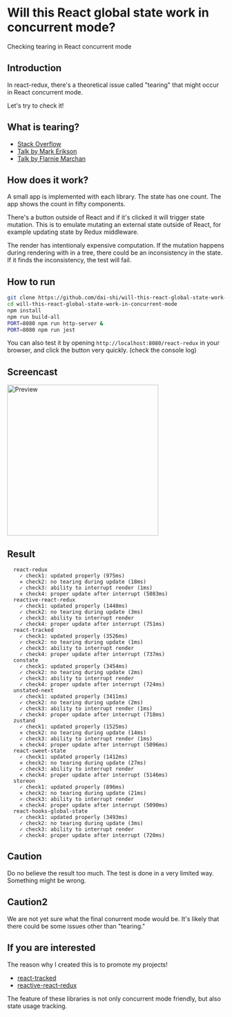 # Will this React global state work in concurrent mode?

Checking tearing in React concurrent mode

## Introduction

In react-redux, there's a theoretical issue called "tearing"
that might occur in React concurrent mode.

Let's try to check it!

## What is tearing?

- [Stack Overflow](https://stackoverflow.com/questions/54891675/what-is-tearing-in-the-context-of-the-react-redux)
- [Talk by Mark Erikson](https://www.youtube.com/watch?v=yOZ4Ml9LlWE&t=933s)
- [Talk by Flarnie Marchan](https://www.youtube.com/watch?v=V1Ly-8Z1wQA&t=1079s)

## How does it work?

A small app is implemented with each library.
The state has one count.
The app shows the count in fifty components.

There's a button outside of React and
if it's clicked it will trigger state mutation.
This is to emulate mutating an external state outside of React,
for example updating state by Redux middleware.

The render has intentionaly expensive computation.
If the mutation happens during rendering with in a tree,
there could be an inconsistency in the state.
If it finds the inconsistency, the test will fail.

## How to run

```bash
git clone https://github.com/dai-shi/will-this-react-global-state-work-in-concurrent-mode.git
cd will-this-react-global-state-work-in-concurrent-mode
npm install
npm run build-all
PORT=8080 npm run http-server &
PORT=8080 npm run jest
```

You can also test it by opening `http://localhost:8080/react-redux`
in your browser, and click the button very quickly. (check the console log)

## Screencast

<img src="https://user-images.githubusercontent.com/490574/61502196-ce109200-aa0d-11e9-9efc-6203545d367c.gif" alt="Preview" width="350" />

## Result

```
  react-redux
    ✓ check1: updated properly (975ms)
    ✕ check2: no tearing during update (18ms)
    ✓ check3: ability to interrupt render (1ms)
    ✕ check4: proper update after interrupt (5083ms)
  reactive-react-redux
    ✓ check1: updated properly (1448ms)
    ✓ check2: no tearing during update (3ms)
    ✓ check3: ability to interrupt render
    ✓ check4: proper update after interrupt (751ms)
  react-tracked
    ✓ check1: updated properly (3526ms)
    ✓ check2: no tearing during update (1ms)
    ✓ check3: ability to interrupt render
    ✓ check4: proper update after interrupt (737ms)
  constate
    ✓ check1: updated properly (3454ms)
    ✓ check2: no tearing during update (2ms)
    ✓ check3: ability to interrupt render
    ✓ check4: proper update after interrupt (724ms)
  unstated-next
    ✓ check1: updated properly (3411ms)
    ✓ check2: no tearing during update (2ms)
    ✓ check3: ability to interrupt render (1ms)
    ✓ check4: proper update after interrupt (718ms)
  zustand
    ✓ check1: updated properly (1525ms)
    ✕ check2: no tearing during update (14ms)
    ✓ check3: ability to interrupt render (1ms)
    ✕ check4: proper update after interrupt (5096ms)
  react-sweet-state
    ✓ check1: updated properly (1412ms)
    ✕ check2: no tearing during update (27ms)
    ✓ check3: ability to interrupt render
    ✕ check4: proper update after interrupt (5146ms)
  storeon
    ✓ check1: updated properly (896ms)
    ✕ check2: no tearing during update (21ms)
    ✓ check3: ability to interrupt render
    ✕ check4: proper update after interrupt (5090ms)
  react-hooks-global-state
    ✓ check1: updated properly (3493ms)
    ✓ check2: no tearing during update (3ms)
    ✓ check3: ability to interrupt render
    ✓ check4: proper update after interrupt (720ms)
```

## Caution

Do no believe the result too much.
The test is done in a very limited way.
Something might be wrong.

## Caution2

We are not yet sure what the final conurrent mode would be.
It's likely that there could be some issues other than "tearing."

## If you are interested

The reason why I created this is to promote my projects!

- [react-tracked](https://github.com/dai-shi/react-tracked)
- [reactive-react-redux](https://github.com/dai-shi/reactive-react-redux)

The feature of these libraries is not only concurrent mode friendly,
but also state usage tracking.
